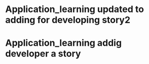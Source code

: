 # Application_learning updated to adding for developing story2
# Application_learning addig developer a story

